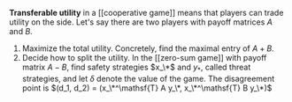 **Transferable utility** in a [[cooperative game]] means that players can trade utility on the side. Let's say there are two players with payoff matrices $A$ and $B$. 

1. Maximize the total utility. Concretely, find the maximal entry of $A+B$.
2. Decide how to split the utility. In the [[zero-sum game]] with payoff matrix $A-B$, find safety strategies $x_\*$ and $y_*$, called threat strategies, and let $\delta$ denote the value of the game. The disagreement point is $(d_1, d_2) = (x_\*^\mathsf{T} A y_\*, x_\*^\mathsf{T} B y_\*)$